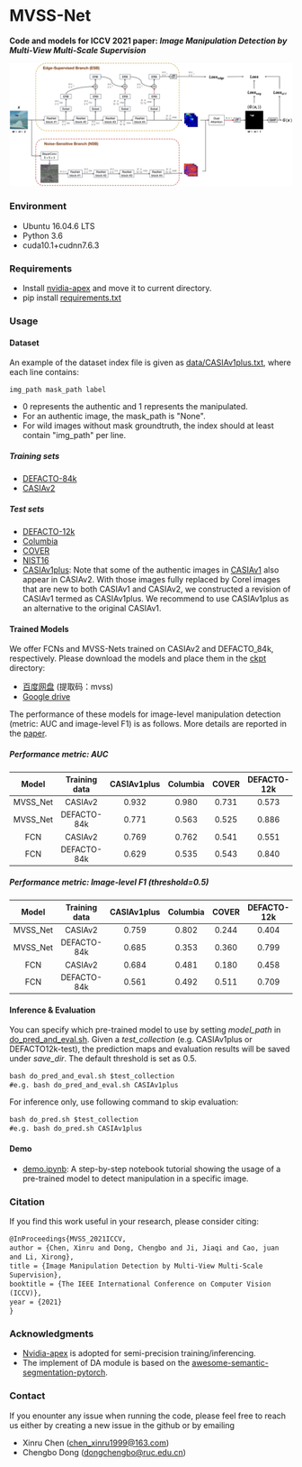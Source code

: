 # MVSS-Net

**Code and models for ICCV 2021 paper: *Image Manipulation Detection by Multi-View Multi-Scale Supervision***

![Image text](https://raw.githubusercontent.com/dong03/picture/main/framework.jpg)



### Environment

+ Ubuntu 16.04.6 LTS
+ Python 3.6
+ cuda10.1+cudnn7.6.3

  

### Requirements
+ Install [nvidia-apex](https://github.com/NVIDIA/apex) and move it to current directory.
+ pip install [requirements.txt](requirements.tx)



### Usage
#### Dataset

An example of the dataset index file is given as [data/CASIAv1plus.txt](data/CASIAv1plus.txt), where each line contains:
```angular2html
img_path mask_path label
```
- 0 represents the authentic and 1 represents the manipulated. 
- For an authentic image,  the mask_path is "None".
- For wild images without mask groundtruth, the index should at least contain "img_path" per line.  

##### Training sets

+ [DEFACTO-84k](data/DEFACTO84k-train.txt)
+ [CASIAv2](data/CASIAv2.txt)

##### Test sets

+ [DEFACTO-12k](data/DEFACTO12k-test.txt)
+ [Columbia](data/Columbia.txt) 
+ [COVER](data/COVERAGE.txt)
+ [NIST16](data/NIST16.txt)
+ [CASIAv1plus](data/CASIAv1plus.txt): Note that some of the authentic images in [CASIAv1](data/CASIAv1.txt) also appear in CASIAv2. With those images fully replaced by Corel images that are new to both CASIAv1 and CASIAv2, we constructed a revision of CASIAv1 termed as CASIAv1plus. We recommend to use CASIAv1plus as an alternative to the original CASIAv1.  


#### <span id = "jump">Trained Models</span>

We offer FCNs and MVSS-Nets trained on CASIAv2 and DEFACTO_84k, respectively. Please download the models and place them in the [ckpt](ckpt) directory:
+ [百度网盘](https://pan.baidu.com/s/1qbBulvsJ9FReUlng5zDYPg) (提取码：mvss)
+ [Google drive](https://drive.google.com/drive/folders/1CztGkd91xF1QqEXuc2n8rVDTBJ7X695U?usp=sharing)


The performance of these models for image-level manipulation detection (metric: AUC and image-level F1) is as follows. More details are reported in the [paper](https://arxiv.org/abs/2104.06832).

##### Performance metric: AUC
|   Model  | Training data | CASIAv1plus | Columbia |  COVER | DEFACTO-12k |
|:--------:|:-------------:|:-------:|:--------:|:------:|:-----------:|
| MVSS_Net | CASIAv2       | 0.932   | 0.980    | 0.731  | 0.573       |
| MVSS_Net | DEFACTO-84k   | 0.771   | 0.563    | 0.525  | 0.886      |
| FCN      | CASIAv2       | 0.769   | 0.762    | 0.541  | 0.551       |
| FCN      | DEFACTO-84k   | 0.629   | 0.535    | 0.543  | 0.840       |


##### Performance metric: Image-level F1 (threshold=0.5)

|   Model  | Training data | CASIAv1plus | Columbia |  COVER | DEFACTO-12k |
|:--------:|:-------------:|:-------:|:--------:|:------:|:-----------:|
| MVSS_Net | CASIAv2       | 0.759   | 0.802    | 0.244  | 0.404       |
| MVSS_Net | DEFACTO-84k   | 0.685   | 0.353    | 0.360  | 0.799       |
| FCN      | CASIAv2       | 0.684   | 0.481    | 0.180  | 0.458       |
| FCN      | DEFACTO-84k   | 0.561   | 0.492    | 0.511  | 0.709       |



#### Inference & Evaluation
You can specify which pre-trained model to use by setting *model_path* in [do_pred_and_eval.sh](do_pred_and_eval.sh). Given a *test_collection* (e.g. CASIAv1plus or DEFACTO12k-test), the prediction maps and evaluation results will be saved under *save_dir*. The default threshold is set as 0.5.

```
bash do_pred_and_eval.sh $test_collection
#e.g. bash do_pred_and_eval.sh CASIAv1plus
```
For inference only, use following command to skip evaluation:
```
bash do_pred.sh $test_collection
#e.g. bash do_pred.sh CASIAv1plus
```


#### Demo

+ [demo.ipynb](demo.ipynb): A step-by-step notebook tutorial showing the usage of a pre-trained model to detect manipulation in a specific image.



### Citation
If you find this work useful in your research, please consider citing:
```
@InProceedings{MVSS_2021ICCV,  
author = {Chen, Xinru and Dong, Chengbo and Ji, Jiaqi and Cao, juan and Li, Xirong},  
title = {Image Manipulation Detection by Multi-View Multi-Scale Supervision},  
booktitle = {The IEEE International Conference on Computer Vision (ICCV)},  
year = {2021}  
}
```

### Acknowledgments
- [Nvidia-apex](https://github.com/NVIDIA/apex) is adopted for semi-precision training/inferencing.
- The implement of DA module is based on the  [awesome-semantic-segmentation-pytorch](https://github.com/Tramac/awesome-semantic-segmentation-pytorch).
### Contact

If you enounter any issue when running the code, please feel free to reach us either by creating a new issue in the github or by emailing

+ Xinru Chen (chen_xinru1999@163.com)
+ Chengbo Dong (dongchengbo@ruc.edu.cn)

